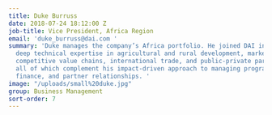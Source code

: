 ```yaml
---
title: Duke Burruss
date: 2018-07-24 18:12:00 Z
job-title: Vice President, Africa Region
email: 'duke_burruss@dai.com '
summary: 'Duke manages the company’s Africa portfolio. He joined DAI in 2010, bringing
  deep technical expertise in agricultural and rural development, marketing and distribution,
  competitive value chains, international trade, and public-private partnerships,
  all of which complement his impact-driven approach to managing program operations,
  finance, and partner relationships. '
image: "/uploads/small%20duke.jpg"
group: Business Management
sort-order: 7
---
```


